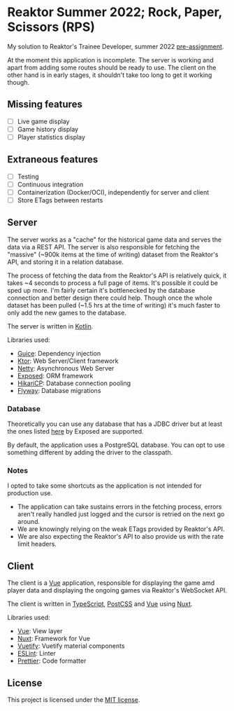 # Reaktor Summer 2022; Rock, Paper, Scissors (RPS)

My solution to Reaktor's Trainee Developer, summer
2022 [pre-assignment](https://web.archive.org/web/20220109201917/https://www.reaktor.com/assignment-2022-developers/).

At the moment this application is incomplete. The server is working and apart from adding some routes should be ready to
use. The client on the other hand is in early stages, it shouldn't take too long to get it working though.

## Missing features

- [ ] Live game display
- [ ] Game history display
- [ ] Player statistics display

## Extraneous features

- [ ] Testing
- [ ] Continuous integration
- [ ] Containerization (Docker/OCI), independently for server and client
- [ ] Store ETags between restarts

## Server

The server works as a "cache" for the historical game data and serves the data via a REST API. The server is also
responsible for fetching the "massive" (~900k items at the time of writing) dataset from the Reaktor's API, and storing
it in a relation database.

The process of fetching the data from the Reaktor's API is relatively quick, it takes ~4 seconds to process a full page
of items. It's possible it could be sped up more. I'm fairly certain it's bottlenecked by the database connection and
better design there could help. Though once the whole dataset has been pulled (~1.5 hrs at the time of writing) it's
much faster to only add the new games to the database.

The server is written in [Kotlin](https://kotlinlang.org/).

Libraries used:

- [Guice](https://github.com/google/guice): Dependency injection
- [Ktor](https://github.com/ktorio/ktor): Web Server/Client framework
- [Netty](https://github.com/netty/netty): Asynchronous Web Server
- [Exposed](https://github.com/JetBrains/Exposed): ORM framework
- [HikariCP](https://github.com/brettwooldridge/HikariCP): Database connection pooling
- [Flyway](https://github.com/flyway/flyway): Database migrations

### Database

Theoretically you can use any database that has a JDBC driver but at least the ones
listed [here](https://github.com/JetBrains/Exposed#supported-databases) by Exposed are supported.

By default, the application uses a PostgreSQL database. You can opt to use something different by adding the driver to
the classpath.

### Notes

I opted to take some shortcuts as the application is not intended for production use.

- The application can take sustains errors in the fetching process, errors aren't really handled just logged and the
  cursor is retried on the next go around.
- We are knowingly relying on the weak ETags provided by Reaktor's API.
- We are also expecting the Reaktor's API to also provide us with the rate limit headers.

## Client

The client is a [Vue](https://vuejs.org/) application, responsible for displaying the game amd player data and
displaying the ongoing games via Reaktor's WebSocket API.

The client is written in [TypeScript](https://www.typescriptlang.org/), [PostCSS](https://postcss.org/)
and [Vue](https://vuejs.org/) using [Nuxt](https://nuxtjs.org/).

Libraries used:

- [Vue](https://github.com/vuejs/vue): View layer
- [Nuxt](https://github.com/nuxt/nuxt.js): Framework for Vue
- [Vuetify](https://github.com/vuetifyjs/vuetify): Vuetify material components
- [ESLint](https://github.com/eslint/eslint): Linter
- [Prettier](https://github.com/prettier/prettier): Code formatter

## License

This project is licensed under the [MIT license](LICENSE).
